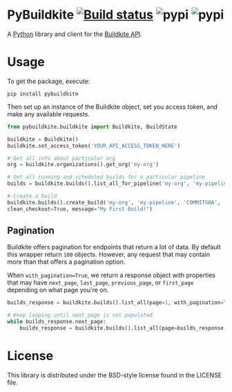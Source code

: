 # PyBuildkite  [![Build status](https://badge.buildkite.com/89bf10df4492f2f2d61ca707078828824fec3b08cb85192e6d.svg)](https://buildkite.com/pybuildkite/pybuildkite) <img src="https://badge.fury.io/py/pybuildkite.svg" alt="pypi">     <img src="https://img.shields.io/pypi/dm/pybuildkite.svg" alt="pypi">

A [Python](https://www.python.org/) library and client for the [Buildkite API](https://buildkite.com/docs/api).


# Usage

To get the package, execute:

```
pip install pybuildkite
```

Then set up an instance of the Buildkite object, set you access token, and make any available requests.

```python
from pybuildkite.buildkite import Buildkite, BuildState

buildkite = Buildkite()
buildkite.set_access_token('YOUR_API_ACCESS_TOKEN_HERE')

# Get all info about particular org
org = buildkite.organizations().get_org('my-org')

# Get all running and scheduled builds for a particular pipeline
builds = buildkite.builds().list_all_for_pipeline('my-org', 'my-pipeline', states=[BuildState.RUNNING, Buildstate.SCHEDULED])

# Create a build
buildkite.builds().create_build('my-org', 'my-pipeline', 'COMMITSHA', 'master', 
clean_checkout=True, message="My First Build!")
```

## Pagination

Buildkite offers pagination for endpoints that return a lot of data. By default this wrapper return `100` objects. However, any request that may contain more than that offers a pagination option.

When `with_pagination=True`, we return a response object with properties that may have `next_page`, `last_page`, `previous_page`, or `first_page` depending on what page you're on.

```python
builds_response = buildkite.builds().list_all(page=1, with_pagination=True)

# Keep looping until next_page is not populated
while builds_response.next_page:
    builds_response = buildkite.builds().list_all(page=builds_response.next_page, with_pagination=True)
```


# License

This library is distributed under the BSD-style license found in the LICENSE file.

